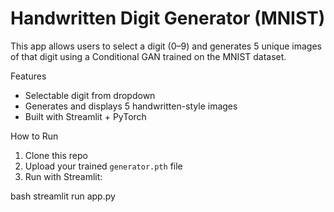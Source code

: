# Handwritten Digit Generator (MNIST)

This app allows users to select a digit (0–9) and generates 5 unique images of that digit using a Conditional GAN trained on the MNIST dataset.

Features
- Selectable digit from dropdown
- Generates and displays 5 handwritten-style images
- Built with Streamlit + PyTorch

How to Run
1. Clone this repo
2. Upload your trained `generator.pth` file
3. Run with Streamlit:

bash
streamlit run app.py
